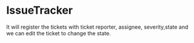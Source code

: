 # IssueTracker
It will register the tickets with ticket reporter, assignee, severity,state and we can edit the ticket to change the state.
